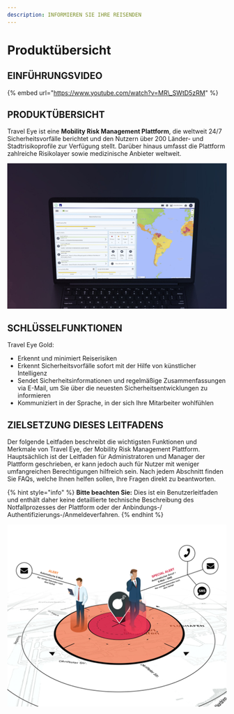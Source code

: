 ```yaml
---
description: INFORMIEREN SIE IHRE REISENDEN
---
```


# Produktübersicht

## EINFÜHRUNGSVIDEO

{% embed url="https://www.youtube.com/watch?v=MR\_SWtD5zRM" %}

## PRODUKTÜBERSICHT

Travel Eye ist eine **Mobility Risk Management Plattform**, die weltweit 24/7 Sicherheitsvorfälle berichtet und den Nutzern über 200 Länder- und Stadtrisikoprofile zur Verfügung stellt. Darüber hinaus umfasst die Plattform zahlreiche Risikolayer sowie medizinische Anbieter weltweit.

![](.gitbook/assets/travel-eye-cover.jpg)

## SCHLÜSSELFUNKTIONEN 

Travel Eye Gold:

* Erkennt und minimiert Reiserisiken
* Erkennt Sicherheitsvorfälle sofort mit der Hilfe von künstlicher Intelligenz
* Sendet Sicherheitsinformationen und regelmäßige Zusammenfassungen via E-Mail, um Sie über die neuesten Sicherheitsentwicklungen zu informieren
* Kommuniziert in der Sprache, in der sich Ihre Mitarbeiter wohlfühlen

## **ZIELSETZUNG DIESES LEITFADENS**

Der folgende Leitfaden beschreibt die wichtigsten Funktionen und Merkmale von Travel Eye, der Mobility Risk Management Plattform. Hauptsächlich ist der Leitfaden für Administratoren und Manager der Plattform geschrieben, er kann jedoch auch für Nutzer mit weniger umfangreichen Berechtigungen hilfreich sein. Nach jedem Abschnitt finden Sie FAQs, welche Ihnen helfen sollen, Ihre Fragen direkt zu beantworten.

{% hint style="info" %}
**Bitte beachten Sie:** Dies ist ein Benutzerleitfaden und enthält daher keine detaillierte technische Beschreibung des Notfallprozesses der Plattform oder der Anbindungs-/ Authentifizierungs-/Anmeldeverfahren.
{% endhint %}

![](.gitbook/assets/de-alerting.jpg)

